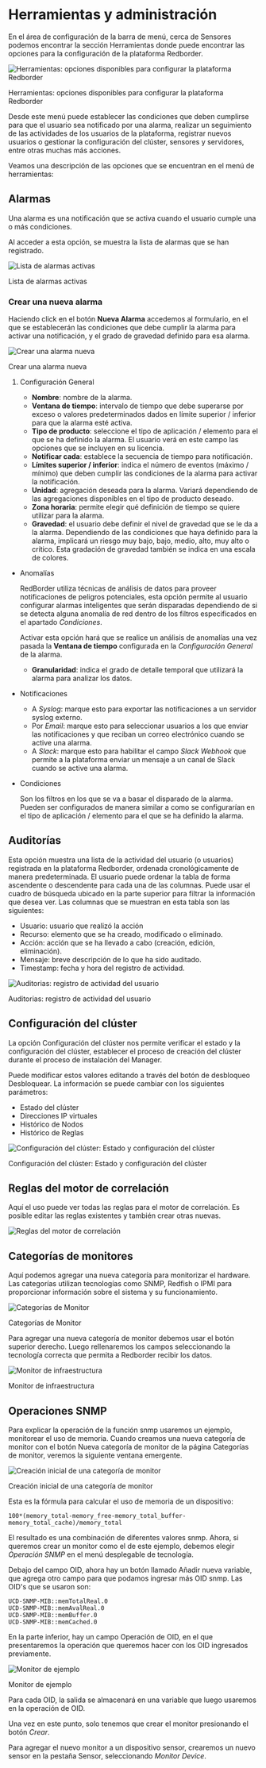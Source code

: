 # Herramientas y administración

En el área de configuración de la barra de menú, cerca de Sensores podemos encontrar la sección Herramientas donde puede encontrar las opciones para la configuración de la plataforma Redborder.

![Herramientas: opciones disponibles para configurar la plataforma Redborder](images/ch07_img001.png)

Herramientas: opciones disponibles para configurar la plataforma Redborder

Desde este menú puede establecer las condiciones que deben cumplirse para que el usuario sea notificado por una alarma, realizar un seguimiento de las actividades de los usuarios de la plataforma, registrar nuevos usuarios o gestionar la configuración del clúster, sensores y servidores, entre otras muchas más acciones.

Veamos una descripción de las opciones que se encuentran en el menú de herramientas:

## Alarmas

Una alarma es una notificación que se activa cuando el usuario cumple una o más condiciones.

Al acceder a esta opción, se muestra la lista de alarmas que se han registrado.

![Lista de alarmas activas](images/ch07_img002.png)

Lista de alarmas activas

### Crear una nueva alarma

Haciendo click en el botón **Nueva Alarma** accedemos al formulario, en el que se establecerán las condiciones que debe cumplir la alarma para activar una notificación, y el grado de gravedad definido para esa alarma.

![Crear una alarma nueva](images/ch07_img003.png)

Crear una alarma nueva

1. Configuración General

    - **Nombre**: nombre de la alarma.
    - **Ventana de tiempo**: intervalo de tiempo que debe superarse por exceso o valores predeterminados dados en límite superior / inferior para que la alarma esté activa.
    - **Tipo de producto**: seleccione el tipo de aplicación / elemento para el que se ha definido la alarma. El usuario verá en este campo las opciones que se incluyen en su licencia.
    - **Notificar cada**: establece la secuencia de tiempo para notificación.
    - **Límites superior / inferior**: indica el número de eventos (máximo / mínimo) que deben cumplir las condiciones de la alarma para activar la notificación.
    - **Unidad**: agregación deseada para la alarma. Variará dependiendo de las agregaciones disponibles en el tipo de producto deseado.
    - **Zona horaria**: permite elegir qué definición de tiempo se quiere utilizar para la alarma.
    - **Gravedad**: el usuario debe definir el nivel de gravedad que se le da a la alarma. Dependiendo de las condiciones que haya definido para la alarma, implicará un riesgo muy bajo, bajo, medio, alto, muy alto o crítico. Esta gradación de gravedad también se indica en una escala de colores.

- Anomalías

    RedBorder utiliza técnicas de análisis de datos para proveer notificaciones de peligros potenciales, esta opción permite al usuario configurar alarmas inteligentes que serán disparadas dependiendo de si se detecta alguna anomalía de red dentro de los filtros especificados en el apartado *Condiciones*.

    Activar esta opción hará que se realice un análisis de anomalías una vez pasada la **Ventana de tiempo** configurada en la *Configuración General* de la alarma.

    - **Granularidad**: indica el grado de detalle temporal que utilizará la alarma para analizar los datos.

- Notificaciones

    - A *Syslog*: marque esto para exportar las notificaciones a un servidor syslog externo.
    - Por *Email*: marque esto para seleccionar usuarios a los que enviar las notificaciones y que reciban un correo electrónico cuando se active una alarma.
    - A *Slack*: marque esto para habilitar el campo *Slack Webhook* que permite a la plataforma enviar un mensaje a un canal de Slack cuando se active una alarma.

- Condiciones

    Son los filtros en los que se va a basar el disparado de la alarma. Pueden ser configurados de manera similar a como se configurarían en el tipo de aplicación / elemento para el que se ha definido la alarma.

## Auditorías

Esta opción muestra una lista de la actividad del usuario (o usuarios) registrada en la plataforma Redborder, ordenada cronológicamente de manera predeterminada. El usuario puede ordenar la tabla de forma ascendente o descendente para cada una de las columnas. Puede usar el cuadro de búsqueda ubicado en la parte superior para filtrar la información que desea ver. Las columnas que se muestran en esta tabla son las siguientes:

- Usuario: usuario que realizó la acción
- Recurso: elemento que se ha creado, modificado o eliminado.
- Acción: acción que se ha llevado a cabo (creación, edición, eliminación).
- Mensaje: breve descripción de lo que ha sido auditado.
- Timestamp: fecha y hora del registro de actividad.

![Auditorias: registro de actividad del usuario](images/ch07_img004.png)

Auditorias: registro de actividad del usuario

## Configuración del clúster

La opción Configuración del clúster nos permite verificar el estado y la configuración del clúster, establecer el proceso de creación del clúster durante el proceso de instalación del Manager.

Puede modificar estos valores editando a través del botón de desbloqueo  Desbloquear. La información se puede cambiar con los siguientes parámetros:

- Estado del clúster
- Direcciones IP virtuales
- Histórico de Nodos
- Histórico de Reglas

![Configuración del clúster: Estado y configuración del clúster](images/ch07_img005.png)

Configuración del clúster: Estado y configuración del clúster

## Reglas del motor de correlación

Aquí el uso puede ver todas las reglas para el motor de correlación. Es posible editar las reglas existentes y también crear otras nuevas.

![Reglas del motor de correlación](images/ch07_img007.png)

## Categorías de monitores

Aquí podemos agregar una nueva categoría para monitorizar el hardware. Las categorías utilizan tecnologías como SNMP, Redfish o IPMI para proporcionar información sobre el sistema y su funcionamiento.

![Categorías de Monitor](images/ch07_img008.png)

Categorías de Monitor

Para agregar una nueva categoría de monitor debemos usar el botón superior derecho. Luego rellenaremos los campos seleccionando la tecnología correcta que permita a Redborder recibir los datos.

![Monitor de infraestructura](images/ch07_img009.png)

Monitor de infraestructura

## Operaciones SNMP

Para explicar la operación de la función snmp usaremos un ejemplo, monitorear el uso de memoria. Cuando creamos una nueva categoría de monitor con el botón Nueva categoría de monitor de la página Categorías de monitor, veremos la siguiente ventana emergente.

![Creación inicial de una categoría de monitor](images/ch07_img010.png)

Creación inicial de una categoría de monitor

Esta es la fórmula para calcular el uso de memoria de un dispositivo:

    100*(memory_total-memory_free-memory_total_buffer-memory_total_cache)/memory_total

El resultado es una combinación de diferentes valores snmp. Ahora, si queremos crear un monitor como el de este ejemplo, debemos elegir *Operación SNMP* en el menú desplegable de tecnología.

Debajo del campo OID, ahora hay un botón llamado Añadir nueva variable, que agrega otro campo para que podamos ingresar más OID snmp. Las OID's que se usaron son:

    UCD-SNMP-MIB::memTotalReal.0
    UCD-SNMP-MIB::memAvalReal.0
    UCD-SNMP-MIB::memBuffer.0
    UCD-SNMP-MIB::memCached.0

En la parte inferior, hay un campo Operación de OID, en el que presentaremos la operación que queremos hacer con los OID ingresados previamente.

![Monitor de ejemplo](images/ch07_img011.png)

Monitor de ejemplo

Para cada OID, la salida se almacenará en una variable que luego usaremos en la operación de OID.

Una vez en este punto, solo tenemos que crear el monitor presionando el botón *Crear*.

Para agregar el nuevo monitor a un dispositivo sensor, crearemos un nuevo sensor en la pestaña Sensor, seleccionando *Monitor Device*.
